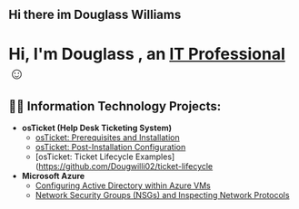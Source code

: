## Hi there im Douglass Williams
<h1>Hi, I'm Douglass , an <a href="https://linkedin.com/in/Dougwill02">IT Professional</a>☺</h1>

<h2>👨‍💻 Information Technology Projects:</h2>

- <b>osTicket (Help Desk Ticketing System)</b>
  - [osTicket: Prerequisites and Installation](https://github.com/Dougwill02/osticket-prereqs)
  - [osTicket: Post-Installation Configuration](https://github.com/Dougwill02/post-install-config)
  - [osTicket: Ticket Lifecycle Examples](https://github.com/Dougwilli02/ticket-lifecycle
- <b>Microsoft Azure</b>
  - [Configuring Active Directory within Azure VMs](Dougwill02/configure-ad)
  - [Network Security Groups (NSGs) and Inspecting Network Protocols](https://github.com/Dougwilli02/azure-network-protocols)
